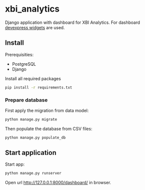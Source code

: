 # xbi_analytics
Django application with dashboard for XBI Analytics. For dashboard [devexpress widgets](https://js.devexpress.com) are used.

## Install
Prerequisities:

- PostgreSQL
- Django

Install all required packages

```bash
pip install -r requirements.txt
```
### Prepare database
First apply the migration from data model:

```bash
python manage.py migrate
```

Then populate the database from CSV files:
```bash
python manage.py populate_db
```

## Start application
Start app:

```bash
python manage.py runserver
```
Open url http://127.0.0.1:8000/dashboard/ in browser.
